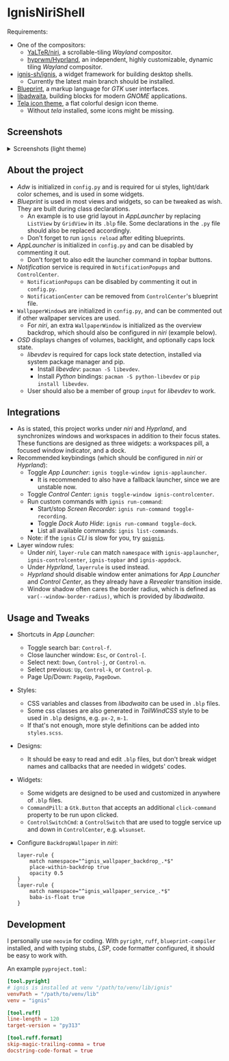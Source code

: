 # IgnisNiriShell

Requirements:

- One of the compositors:
  - [YaLTeR/niri](https://github.com/yalter/niri), a scrollable-tiling _Wayland_ compositor.
  - [hyprwm/Hyprland](https://hyprland.org), an independent, highly customizable, dynamic tiling _Wayland_ compositor.
- [ignis-sh/ignis](https://github.com/ignis-sh/ignis), a widget framework for building desktop shells.
  - Currently the latest main branch should be installed.
- [Blueprint](https://jwestman.pages.gitlab.gnome.org/blueprint-compiler/), a markup language for _GTK_ user interfaces.
- [libadwaita](https://gnome.pages.gitlab.gnome.org/libadwaita/), building blocks for modern _GNOME_ applications.
- [Tela icon theme](https://github.com/vinceliuice/Tela-icon-theme), a flat colorful design icon theme.
  - Without _tela_ installed, some icons might be missing.

## Screenshots

<details>
<summary>Screenshots (light theme)</summary>

![ignis-shell-appdock.png](https://i.postimg.cc/FH2n6QH4/ignis-shell-appdock.png)
![ignis-shell-applauncher.png](https://i.postimg.cc/15CHLKXr/ignis-shell-applauncher.png)
![ignis-shell-controlcenter.png](https://i.postimg.cc/TYL0vDb8/ignis-shell-controlcenter.png)
![ignis-shell-preferences.png](https://i.postimg.cc/mDpW55zW/ignis-shell-preferences.png)
![ignis-shell-overview.png](https://i.postimg.cc/GpKYr2xM/ignis-shell-overview.png)

</details>

## About the project

- _Adw_ is initialized in `config.py` and is required for ui styles, light/dark color schemes, and is used in some widgets.
- _Blueprint_ is used in most views and widgets, so can be tweaked as wish. They are built during class declarations.
  - An example is to use grid layout in _AppLauncher_ by replacing `ListView` by `GridView` in its `.blp` file. Some declarations in the `.py` file should also be replaced accordingly.
  - Don't forget to run `ignis reload` after editing blueprints.
- _AppLauncher_ is initialized in `config.py` and can be disabled by commenting it out.
  - Don't forget to also edit the launcher command in topbar buttons.
- _Notification_ service is required in `NotificationPopups` and `ControlCenter`.
  - `NotificationPopups` can be disabled by commenting it out in `config.py`.
  - `NotificationCenter` can be removed from `ControlCenter`'s blueprint file.
- `WallpaperWindow`s are initialized in `config.py`, and can be commented out if other wallpaper services are used.
  - For _niri_, an extra `WallpaperWindow` is initialized as the overview backdrop, which should also be configured in _niri_ (example below).
- _OSD_ displays changes of volumes, backlight, and optionally caps lock state.
  - _libevdev_ is required for caps lock state detection, installed via system package manager and pip.
    - Install _libevdev_: `pacman -S libevdev`.
    - Install _Python_ bindings: `pacman -S python-libevdev` or `pip install libevdev`.
  - User should also be a member of group `input` for _libevdev_ to work.

## Integrations

- As is stated, this project works under _niri_ and _Hyprland_, and synchronizes windows and workspaces in addition to their focus states. These functions are designed as three widgets: a workspaces pill, a focused window indicator, and a dock.
- Recommended keybindings (which should be configured in _niri_ or _Hyprland_):
  - Toggle _App Launcher_: `ignis toggle-window ignis-applauncher`.
    - It is recommended to also have a fallback launcher, since we are unstable now.
  - Toggle _Control Center_: `ignis toggle-window ignis-controlcenter`.
  - Run custom commands with `ignis run-command`:
    - Start/stop _Screen Recorder_: `ignis run-command toggle-recording`.
    - Toggle _Dock Auto Hide_: `ignis run-command toggle-dock`.
    - List all available commands: `ignis list-commands`.
  - Note: if the `ignis` _CLI_ is slow for you, try [`goignis`](https://github.com/ignis-sh/goignis).
- Layer window rules:
  - Under _niri_, `layer-rule` can match `namespace` with `ignis-applauncher`, `ignis-controlcenter`, `ignis-topbar` and `ignis-appdock`.
  - Under _Hyprland_, `layerrule` is used instead.
  - _Hyprland_ should disable window enter animations for _App Launcher_ and _Control Center_, as they already have a _Revealer_ transition inside.
  - Window shadow often cares the border radius, which is defined as `var(--window-border-radius)`, which is provided by _libadwaita_.

## Usage and Tweaks

- Shortcuts in _App Launcher_:
  - Toggle search bar: `Control-f`.
  - Close launcher window: `Esc`, or `Control-[`.
  - Select next: `Down`, `Control-j`, or `Control-n`.
  - Select previous: `Up`, `Control-k`, or `Control-p`.
  - Page Up/Down: `PageUp`, `PageDown`.
- Styles:
  - CSS variables and classes from _libadwaita_ can be used in `.blp` files.
  - Some css classes are also generated in _TailWindCSS_ style to be used in `.blp` designs, e.g. `px-2`, `m-1`.
  - If that's not enough, more style definitions can be added into `styles.scss`.
- Designs:
  - It should be easy to read and edit `.blp` files, but don't break widget names and callbacks that are needed in widgets' codes.
- Widgets:
  - Some widgets are designed to be used and customized in anywhere of `.blp` files.
  - `CommandPill`: a `Gtk.Button` that accepts an additional `click-command` property to be run upon clicked.
  - `ControlSwitchCmd`: a `ControlSwitch` that are used to toggle service up and down in `ControlCenter`, e.g. `wlsunset`.
- Configure `BackdropWallpaper` in _niri_:

  ```kdl
  layer-rule {
      match namespace="^ignis_wallpaper_backdrop_.*$"
      place-within-backdrop true
      opacity 0.5
  }
  layer-rule {
      match namespace="^ignis_wallpaper_service_.*$"
      baba-is-float true
  }
  ```

## Development

I personally use `neovim` for coding.
With `pyright`, `ruff`, `blueprint-compiler` installed, and with typing stubs, _LSP_, code formatter configured, it should be easy to work with.

An example `pyproject.toml`:

```toml
[tool.pyright]
# ignis is installed at venv "/path/to/venv/lib/ignis"
venvPath = "/path/to/venv/lib"
venv = "ignis"

[tool.ruff]
line-length = 120
target-version = "py313"

[tool.ruff.format]
skip-magic-trailing-comma = true
docstring-code-format = true
```
